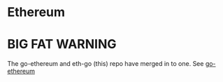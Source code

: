 Ethereum
========

# BIG FAT WARNING

The go-ethereum and eth-go (this) repo have merged in to one. See
[go-ethereum](https://github.com/ethereum/go-ethereum)
